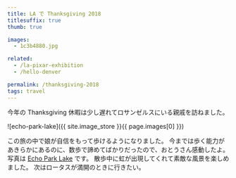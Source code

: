 ```yaml
---
title: LA で Thanksgiving 2018
titlesuffix: true
thumb: true

images:
  - 1c3b4880.jpg

related:
  - /la-pixar-exhibition
  - /hello-denver

permalink: /thanksgiving-2018
tags: travel
---
```


今年の Thanksgiving 休暇は少し遅れてロサンゼルスにいる親戚を訪ねました。

![echo-park-lake]({{ site.image_store }}{{ page.images[0] }})

この旅の中で娘が自信をもって歩けるようになりました。
今までは歩く能力があきらかにあるのに、数歩で諦めてばかりだったので、おとうさん感動したよ。
写真は [Echo Park Lake](https://www.yelp.com/biz/echo-park-lake-los-angeles-4) です。
散歩中に虹が出現してくれて素敵な風景を楽しめました。
次はロータスが満開のときに行きたい。
